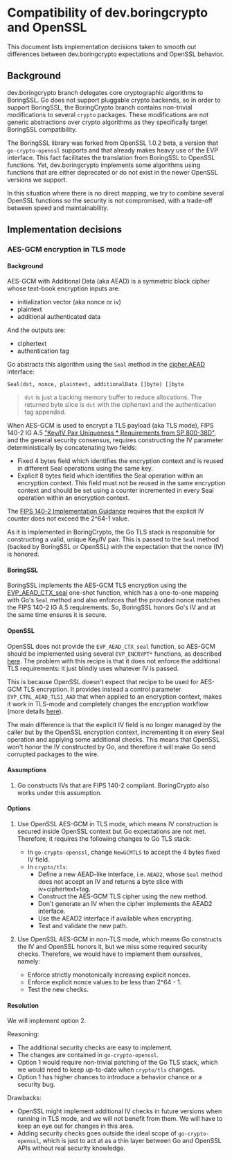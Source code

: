 # Compatibility of dev.boringcrypto and OpenSSL

This document lists implementation decisions taken to smooth out differences between dev.boringcrypto expectations and OpenSSL behavior.

## Background

dev.boringcrypto branch delegates core cryptographic algorithms to BoringSSL. Go does not support pluggable crypto backends, so in order to support BoringSSL, the BoringCrypto branch contains non-trivial modifications to several `crypto` packages. These modifications are not generic abstractions over crypto algorithms as they specifically target BoringSSL compatibility.

The BoringSSL library was forked from OpenSSL 1.0.2 beta, a version that `go-crypto-openssl` supports and that already makes heavy use of the EVP interface. This fact facilitates the translation from BoringSSL to OpenSSL functions. Yet, dev.boringcrypto implements some algorithms using functions that are either deprecated or do not exist in the newer OpenSSL versions we support.

In this situation where there is no direct mapping, we try to combine several OpenSSL functions so the security is not compromised, with a trade-off between speed and maintainability.

## Implementation decisions

### AES-GCM encryption in TLS mode

#### Background

AES-GCM with Additional Data (aka AEAD) is a symmetric block cipher whose text-book encryption inputs are:
- initialization vector (aka nonce or iv)
- plaintext
- additional authenticated data

And the outputs are:
- ciphertext
- authentication tag

Go abstracts this algorithm using the `Seal` method in the [cipher.AEAD](https://pkg.go.dev/crypto/cipher#AEAD) interface:

`Seal(dst, nonce, plaintext, additionalData []byte) []byte`

> `dst` is just a backing memory buffer to reduce allocations. The returned byte slice is `dst` with the ciphertext and the authentication tag appended.

When AES-GCM is used to encrypt a TLS payload (aka TLS mode), FIPS 140-2 IG A.5 ["Key/IV Pair Uniqueness * Requirements from SP 800-38D"](https://nvlpubs.nist.gov/nistpubs/Legacy/SP/nistspecialpublication800-38d.pdf), and the general security consensus, requires constructing the IV parameter deterministically by concatenating two fields:
- Fixed 4 bytes field which identifies the encryption context and is reused in different Seal operations using the same key.
- Explicit 8 bytes field which identifies the Seal operation within an encryption context. This field must not be reused in the same encryption context and should be set using a counter incremented in every Seal operation within an encryption context.

The [FIPS 140-2 Implementation Guidance](https://csrc.nist.gov/csrc/media/projects/cryptographic-module-validation-program/documents/fips140-2/fips1402ig.pdf) requires that the explicit IV counter does not exceed the 2^64-1 value.

As it is implemented in BoringCrypto, the Go TLS stack is responsible for constructing a valid, unique Key/IV pair. This is passed to the `Seal` method (backed by BoringSSL or OpenSSL) with the expectation that the nonce (IV) is honored. 

#### BoringSSL

BoringSSL implements the AES-GCM TLS encryption using the [EVP_AEAD_CTX_seal](https://man.openbsd.org/EVP_AEAD_CTX_seal.3) one-shot function, which has a one-to-one mapping with Go's `Seal` method and also enforces that the provided nonce matches the FIPS 140-2 IG A.5 requirements. So, BoringSSL honors Go's IV and at the same time ensures it is secure.

#### OpenSSL

OpenSSL does not provide the `EVP_AEAD_CTX_seal` function, so AES-GCM should be implemented using several `EVP_ENCRYPT*` functions, as described [here](https://wiki.openssl.org/index.php/EVP_Authenticated_Encryption_and_Decryption). The problem with this recipe is that it does not enforce the additional TLS requirements: it just blindly uses whatever IV is passed.

This is because OpenSSL doesn't expect that recipe to be used for AES-GCM TLS encryption. It provides instead a control parameter `EVP_CTRL_AEAD_TLS1_AAD` that when applied to an encryption context, makes it work in TLS-mode and completely changes the encryption workflow (more details [here](https://beta.openssl.org/docs/manmaster/man3/EVP_CipherInit_ex.html#tlsivfixed-OSSL_CIPHER_PARAM_AEAD_TLS1_IV_FIXED-octet-string)).

The main difference is that the explicit IV field is no longer managed by the caller but by the OpenSSL encryption context, incrementing it on every Seal operation and applying some additional checks. This means that OpenSSL won't honor the IV constructed by Go, and therefore it will make Go send corrupted packages to the wire.

#### Assumptions

1. Go constructs IVs that are FIPS 140-2 compliant. BoringCrypto also works under this assumption.

#### Options

1. Use OpenSSL AES-GCM in TLS mode, which means IV construction is secured inside OpenSSL context but Go expectations are not met. Therefore, it requires the following changes to Go TLS stack:
    - In `go-crypto-openssl`, change `NewGCMTLS` to accept the 4 bytes fixed IV field.
    - In `crypto/tls`:
        - Define a new AEAD-like interface, i.e. `AEAD2`, whose `Seal` method does not accept an IV and returns a byte slice with iv+ciphertext+tag.
        - Construct the AES-GCM TLS cipher using the new method.
        - Don't generate an IV when the cipher implements the AEAD2 interface.
        - Use the AEAD2 interface if available when encrypting.
        - Test and validate the new path.

2. Use OpenSSL AES-GCM in non-TLS mode, which means Go constructs the IV and OpenSSL honors it, but we miss some required security checks. Therefore, we would have to implement them ourselves, namely:
    - Enforce strictly monotonically increasing explicit nonces.
    - Enforce explicit nonce values to be less than 2^64 - 1.
    - Test the new checks.

#### Resolution

We will implement option 2.

Reasoning:
- The additional security checks are easy to implement.
- The changes are contained in `go-crypto-openssl`.
- Option 1 would require non-trivial patching of the Go TLS stack, which we would need to keep up-to-date when `crypto/tls` changes.
- Option 1 has higher chances to introduce a behavior chance or a security bug.

Drawbacks:
- OpenSSL might implement additional IV checks in future versions when running in TLS mode, and we will not benefit from them. We will have to keep an eye out for changes in this area.
- Adding security checks goes outside the ideal scope of `go-crypto-openssl`, which is just to act at as a thin layer between Go and OpenSSL APIs without real security knowledge.

